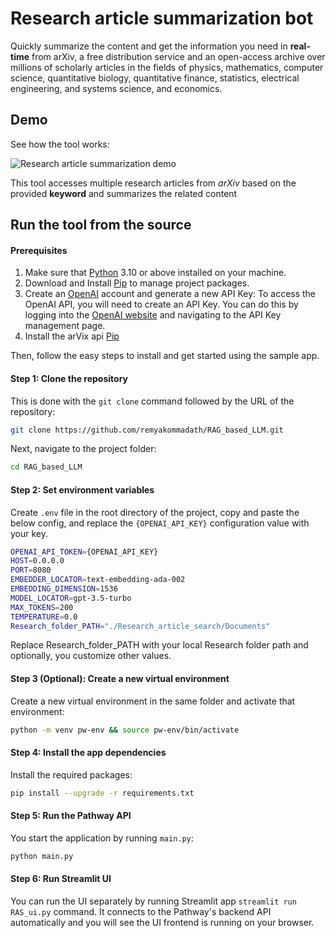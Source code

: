 # Research article summarization bot

Quickly summarize the content and get the information you need in **real-time** from arXiv, a free distribution service and an open-access archive over millions of scholarly articles in the fields of physics, mathematics, computer science, quantitative biology, quantitative finance, statistics, electrical engineering, and systems science, and economics.

## Demo

See how the tool works:

![Research article summarization demo](https://github.com/remyakommadath/RAG_based_LLM/assets/68229813/5b62eec8-b12d-4530-a66b-69872d5dfa16)


This tool accesses multiple research articles from *arXiv* based on the provided **keyword** and summarizes the related content

## Run the tool from the source

#### Prerequisites

1. Make sure that [Python](https://www.python.org/downloads/) 3.10 or above installed on your machine.
2. Download and Install [Pip](https://pip.pypa.io/en/stable/installation/) to manage project packages.
3. Create an [OpenAI](https://openai.com/) account and generate a new API Key: To access the OpenAI API, you will need to create   an API Key. You can do this by logging into the [OpenAI website](https://openai.com/product) and navigating to the API Key management page.
4. Install the arVix api [Pip](https://pypi.org/project/arxiv/) 

Then, follow the easy steps to install and get started using the sample app.

#### Step 1: Clone the repository

This is done with the `git clone` command followed by the URL of the repository:

```bash
git clone https://github.com/remyakommadath/RAG_based_LLM.git
```

Next,  navigate to the project folder:

```bash
cd RAG_based_LLM
```

#### Step 2: Set environment variables

Create `.env` file in the root directory of the project, copy and paste the below config, and replace the `{OPENAI_API_KEY}` configuration value with your key.

```bash
OPENAI_API_TOKEN={OPENAI_API_KEY}
HOST=0.0.0.0
PORT=8080
EMBEDDER_LOCATOR=text-embedding-ada-002
EMBEDDING_DIMENSION=1536
MODEL_LOCATOR=gpt-3.5-turbo
MAX_TOKENS=200
TEMPERATURE=0.0
Research_folder_PATH="./Research_article_search/Documents"
```

Replace Research_folder_PATH with your local Research folder path and optionally, you customize other values.

#### Step 3 (Optional): Create a new virtual environment

Create a new virtual environment in the same folder and activate that environment:

```bash
python -m venv pw-env && source pw-env/bin/activate
```

#### Step 4: Install the app dependencies

Install the required packages:

```bash
pip install --upgrade -r requirements.txt
```

#### Step 5: Run the Pathway API

You start the application by running `main.py`:

```bash
python main.py
```

#### Step 6: Run Streamlit UI

You can run the UI separately by running Streamlit app
`streamlit run RAS_ui.py` command. It connects to the Pathway's backend API automatically and you will see the UI frontend is running on your browser.
